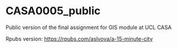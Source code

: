 # CASA0005_public

Public version of the final assignment for GIS module at UCL CASA

Rpubs version: https://rpubs.com/aslvova/a-15-minute-city
